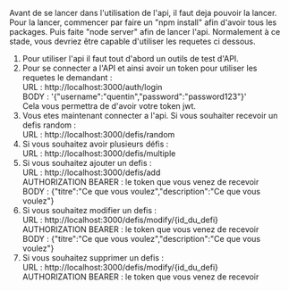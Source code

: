 Avant de se lancer dans l'utilisation de l'api, il faut deja pouvoir la lancer. Pour la lancer, commencer par faire un "npm install" afin d'avoir tous les packages. Puis faite "node server" afin de lancer l'api. Normalement à ce stade, vous devriez être capable d'utiliser les requetes ci dessous.

1. Pour utiliser l'api il faut tout d'abord un outils de test d'API. 
2. Pour se connecter a l'API et ainsi avoir un token pour utiliser les requetes le demandant :  
URL :  http://localhost:3000/auth/login  
BODY : '{"username":"quentin","password":"password123"}'  
Cela vous permettra de d'avoir votre token jwt.
3. Vous etes maintenant connecter a l'api. Si vous souhaiter recevoir un defis random :  
URL : http://localhost:3000/defis/random   
4. Si vous souhaitez avoir plusieurs défis :  
URL : http://localhost:3000/defis/multiple  
5. Si vous souhaitez ajouter un defis :  
URL :  http://localhost:3000/defis/add  
AUTHORIZATION BEARER : le token que vous venez de recevoir  
BODY : {"titre":"Ce que vous voulez","description":"Ce que vous voulez"}
6. Si vous souhaitez modifier un defis :  
URL : http://localhost:3000/defis/modify/{id_du_defi}  
AUTHORIZATION BEARER : le token que vous venez de recevoir  
BODY : {"titre":"Ce que vous voulez","description":"Ce que vous voulez"}
7. Si vous souhaitez supprimer un defis :  
URL : http://localhost:3000/defis/modify/{id_du_defi}  
AUTHORIZATION BEARER : le token que vous venez de recevoir  
